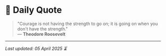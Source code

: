 # 📜 Daily Quote

> "Courage is not having the strength to go on; it is going on when you don't have the strength."  
> — **Theodore Roosevelt**

---

_Last updated: 05 April 2025 ⏳_
